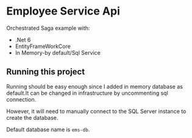 # Employee Service Api

Orchestrated Saga example with:
- .Net 6
- EntityFrameWorkCore
- In Memory-by default/Sql Service


## Running this project

Running should be easy enough since I added in memory database as default.It can be changed in infrastructure by uncommenting sql connection.

However, it will need to manually connect to the SQL Server instance to create the database.

Default database name is `ems-db`.
